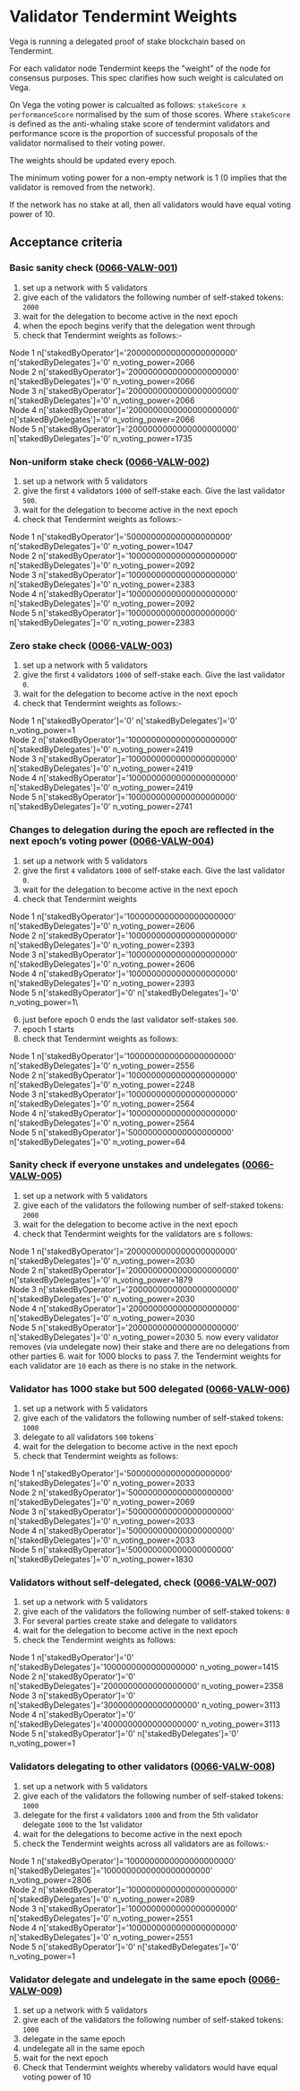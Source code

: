 # Validator Tendermint Weights

Vega is running a delegated proof of stake blockchain based on Tendermint. 

For each validator node Tendermint keeps the "weight" of the node for consensus purposes. This spec clarifies how such weight is calculated on Vega. 

On Vega the voting power is calcualted as follows: `stakeScore x performanceScore` normalised by the sum of those scores. Where `stakeScore` is defined as the anti-whaling stake score of tendermint validators and performance score is the proportion of successful proposals of the validator normalised to their voting power. 

The weights should be updated every epoch.

The minimum voting power for a non-empty network is 1 (0 implies that the validator is removed from the network).

If the network has no stake at all, then all validators would have equal voting power of 10. 
## Acceptance criteria 

### Basic sanity check (<a name="0066-VALW-001" href="#0066-VALW-001">0066-VALW-001</a>)
1. set up a network with 5 validators 
2. give each of the validators the following number of self-staked tokens: `2000`
3. wait for the delegation to become active in the next epoch
4. when the epoch begins verify that the delegation went through
5. check that Tendermint weights as follows:-

Node 1 n['stakedByOperator']='2000000000000000000000' n['stakedByDelegates']='0' n_voting_power=2066\
Node 2 n['stakedByOperator']='2000000000000000000000' n['stakedByDelegates']='0' n_voting_power=2066\
Node 3 n['stakedByOperator']='2000000000000000000000' n['stakedByDelegates']='0' n_voting_power=2066\
Node 4 n['stakedByOperator']='2000000000000000000000' n['stakedByDelegates']='0' n_voting_power=2066\
Node 5 n['stakedByOperator']='2000000000000000000000' n['stakedByDelegates']='0' n_voting_power=1735

### Non-uniform stake check (<a name="0066-VALW-002" href="#0066-VALW-002">0066-VALW-002</a>)
1. set up a network with 5 validators
2. give the first `4` validators `1000` of self-stake each. Give the last validator `500`. 
3. wait for the delegation to become active in the next epoch
4. check that Tendermint weights as follows:-

Node 1 n['stakedByOperator']='500000000000000000000' n['stakedByDelegates']='0' n_voting_power=1047\
Node 2 n['stakedByOperator']='1000000000000000000000' n['stakedByDelegates']='0' n_voting_power=2092\
Node 3 n['stakedByOperator']='1000000000000000000000' n['stakedByDelegates']='0' n_voting_power=2383\
Node 4 n['stakedByOperator']='1000000000000000000000' n['stakedByDelegates']='0' n_voting_power=2092\
Node 5 n['stakedByOperator']='1000000000000000000000' n['stakedByDelegates']='0' n_voting_power=2383

### Zero stake check  (<a name="0066-VALW-003" href="#0066-VALW-003">0066-VALW-003</a>)
1. set up a network with 5 validators
2. give the first `4` validators `1000` of self-stake each. Give the last validator `0`. 
3. wait for the delegation to become active in the next epoch
4. check that Tendermint weights as follows:-

Node 1 n['stakedByOperator']='0' n['stakedByDelegates']='0' n_voting_power=1\
Node 2 n['stakedByOperator']='1000000000000000000000' n['stakedByDelegates']='0' n_voting_power=2419\
Node 3 n['stakedByOperator']='1000000000000000000000' n['stakedByDelegates']='0' n_voting_power=2419\
Node 4 n['stakedByOperator']='1000000000000000000000' n['stakedByDelegates']='0' n_voting_power=2419\
Node 5 n['stakedByOperator']='1000000000000000000000' n['stakedByDelegates']='0' n_voting_power=2741

### Changes to delegation during the epoch are reflected in the next epoch’s voting power (<a name="0066-VALW-004" href="#0066-VALW-004">0066-VALW-004</a>)
1. set up a network with 5 validators
2. give the first `4` validators `1000` of self-stake each. Give the last validator `0`. 
3. wait for the delegation to become active in the next epoch
4. check that Tendermint weights

Node 1 n['stakedByOperator']='1000000000000000000000' n['stakedByDelegates']='0' n_voting_power=2606\
Node 2 n['stakedByOperator']='1000000000000000000000' n['stakedByDelegates']='0' n_voting_power=2393\
Node 3 n['stakedByOperator']='1000000000000000000000' n['stakedByDelegates']='0' n_voting_power=2606\
Node 4 n['stakedByOperator']='1000000000000000000000' n['stakedByDelegates']='0' n_voting_power=2393\
Node 5 n['stakedByOperator']='0' n['stakedByDelegates']='0' n_voting_power=1\

6. just before epoch 0 ends the last validator self-stakes `500`. 
7. epoch 1 starts 
5. check that Tendermint weights as follows:

Node 1 n['stakedByOperator']='1000000000000000000000' n['stakedByDelegates']='0' n_voting_power=2556\
Node 2 n['stakedByOperator']='1000000000000000000000' n['stakedByDelegates']='0' n_voting_power=2248\
Node 3 n['stakedByOperator']='1000000000000000000000' n['stakedByDelegates']='0' n_voting_power=2564\
Node 4 n['stakedByOperator']='1000000000000000000000' n['stakedByDelegates']='0' n_voting_power=2564\
Node 5 n['stakedByOperator']='500000000000000000000' n['stakedByDelegates']='0' n_voting_power=64

### Sanity check if everyone unstakes and undelegates (<a name="0066-VALW-005" href="#0066-VALW-005">0066-VALW-005</a>)
1. set up a network with 5 validators
2. give each of the validators the following number of self-staked tokens: `2000`
3. wait for the delegation to become active in the next epoch
4. check that Tendermint weights for the validators are s follows:

Node 1 n['stakedByOperator']='2000000000000000000000' n['stakedByDelegates']='0' n_voting_power=2030\
Node 2 n['stakedByOperator']='2000000000000000000000' n['stakedByDelegates']='0' n_voting_power=1879\
Node 3 n['stakedByOperator']='2000000000000000000000' n['stakedByDelegates']='0' n_voting_power=2030\
Node 4 n['stakedByOperator']='2000000000000000000000' n['stakedByDelegates']='0' n_voting_power=2030\
Node 5 n['stakedByOperator']='2000000000000000000000' n['stakedByDelegates']='0' n_voting_power=2030
5. now every validator removes (via undelegate now) their stake and there are no delegations from other parties
6. wait for 1000 blocks to pass
7. the Tendermint weights for each validator are `10` each as there is no stake in the network. 


### Validator has 1000 stake but 500 delegated (<a name="0066-VALW-006" href="#0066-VALW-006">0066-VALW-006</a>)
1. set up a network with 5 validators
2. give each of the validators the following number of self-staked tokens: `1000`
3. delegate to all validators `500` tokens`
4. wait for the delegation to become active in the next epoch
5. check that Tendermint weights as follows:

Node 1 n['stakedByOperator']='500000000000000000000' n['stakedByDelegates']='0' n_voting_power=2033\
Node 2 n['stakedByOperator']='500000000000000000000' n['stakedByDelegates']='0' n_voting_power=2069\
Node 3 n['stakedByOperator']='500000000000000000000' n['stakedByDelegates']='0' n_voting_power=2033\
Node 4 n['stakedByOperator']='500000000000000000000' n['stakedByDelegates']='0' n_voting_power=2033\
Node 5 n['stakedByOperator']='500000000000000000000' n['stakedByDelegates']='0' n_voting_power=1830

### Validators without self-delegated, check  (<a name="0066-VALW-007" href="#0066-VALW-007">0066-VALW-007</a>)
1. set up a network with 5 validators
2. give each of the validators the following number of self-staked tokens: `0`
3. For several parties create stake and delegate to validators
4. wait for the delegation to become active in the next epoch
5. check the Tendermint weights as follows:

Node 1 n['stakedByOperator']='0' n['stakedByDelegates']='1000000000000000000' n_voting_power=1415\
Node 2 n['stakedByOperator']='0' n['stakedByDelegates']='2000000000000000000' n_voting_power=2358\
Node 3 n['stakedByOperator']='0' n['stakedByDelegates']='3000000000000000000' n_voting_power=3113\
Node 4 n['stakedByOperator']='0' n['stakedByDelegates']='4000000000000000000' n_voting_power=3113\
Node 5 n['stakedByOperator']='0' n['stakedByDelegates']='0' n_voting_power=1

### Validators delegating to other validators (<a name="0066-VALW-008" href="#0066-VALW-008">0066-VALW-008</a>)
1. set up a network with 5 validators
2. give each of the validators the following number of self-staked tokens: `1000`
3. delegate for the first `4` validators `1000` and from the 5th validator delegate `1000` to the 1st validator
4. wait for the delegations to become active in the next epoch
5. check the Tendermint weights across all validators are as follows:-

Node 1 n['stakedByOperator']='1000000000000000000000' n['stakedByDelegates']='1000000000000000000000' n_voting_power=2806\
Node 2 n['stakedByOperator']='1000000000000000000000' n['stakedByDelegates']='0' n_voting_power=2089\
Node 3 n['stakedByOperator']='1000000000000000000000' n['stakedByDelegates']='0' n_voting_power=2551\
Node 4 n['stakedByOperator']='1000000000000000000000' n['stakedByDelegates']='0' n_voting_power=2551\
Node 5 n['stakedByOperator']='0' n['stakedByDelegates']='0' n_voting_power=1


### Validator delegate and undelegate in the same epoch (<a name="0066-VALW-009" href="#0066-VALW-009">0066-VALW-009</a>)
1. set up a network with 5 validators
2. give each of the validators the following number of self-staked tokens: `1000`
3. delegate in the same epoch
4. undelegate all in the same epoch
6. wait for the next epoch
7. Check that Tendermint weights whereby validators would have equal voting power of 10
